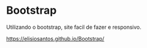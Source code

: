 # Bootstrap


Utilizando o bootstrap, site facil de fazer e responsivo.

https://elisiosantos.github.io/Bootstrap/
